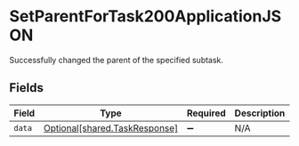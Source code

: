 # SetParentForTask200ApplicationJSON

Successfully changed the parent of the specified subtask.


## Fields

| Field                                                                | Type                                                                 | Required                                                             | Description                                                          |
| -------------------------------------------------------------------- | -------------------------------------------------------------------- | -------------------------------------------------------------------- | -------------------------------------------------------------------- |
| `data`                                                               | [Optional[shared.TaskResponse]](../../models/shared/taskresponse.md) | :heavy_minus_sign:                                                   | N/A                                                                  |
